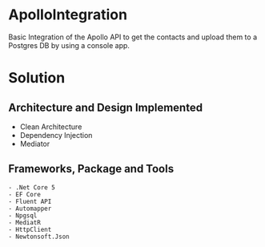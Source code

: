 # ApolloIntegration
Basic Integration of the Apollo API to get the contacts and upload them to a Postgres DB by using a console app.

# Solution
  ##  Architecture and Design Implemented
  - Clean Architecture
  - Dependency Injection
  - Mediator

  ## Frameworks, Package and Tools
    - .Net Core 5
    - EF Core
    - Fluent API
    - Automapper
    - Npgsql
    - MediatR
    - HttpClient
    - Newtonsoft.Json
